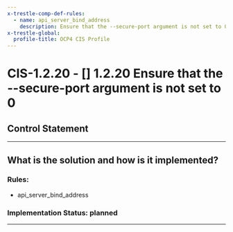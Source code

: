 ```yaml
---
x-trestle-comp-def-rules:
  - name: api_server_bind_address
    description: Ensure that the --secure-port argument is not set to 0
x-trestle-global:
  profile-title: OCP4 CIS Profile
---
```


# CIS-1.2.20 - \[\] 1.2.20 Ensure that the --secure-port argument is not set to 0

## Control Statement

______________________________________________________________________

## What is the solution and how is it implemented?

<!-- For implementation status enter one of: implemented, partial, planned, alternative, not-applicable -->

<!-- Note that the list of rules under ### Rules: is read-only and changes will not be captured after assembly to JSON -->

### Rules:

  - api_server_bind_address

### Implementation Status: planned

______________________________________________________________________
